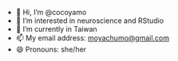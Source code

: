 - 👋 Hi, I’m @cocoyamo
- 👀 I’m interested in neuroscience and RStudio
- 🌱 I’m currently in Taiwan
- 📫 My email address: moyachumo@gmail.com
- 😄 Pronouns: she/her

<!---
cocoyamo/cocoyamo is a ✨ special ✨ repository because its `README.md` (this file) appears on your GitHub profile.
You can click the Preview link to take a look at your changes.
--->
